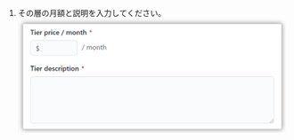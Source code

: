 1. その層の月額と説明を入力してください。 ![層の額と説明のテキストフィールド](/assets/images/help/sponsors/tier-price-description.png)
